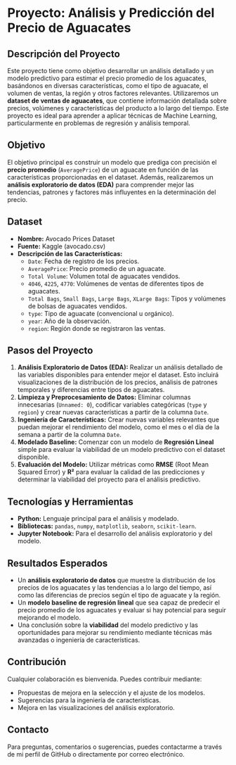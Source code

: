 # Proyecto: Análisis y Predicción del Precio de Aguacates

## Descripción del Proyecto
Este proyecto tiene como objetivo desarrollar un análisis detallado y un modelo predictivo para estimar el precio promedio de los aguacates, basándonos en diversas características, como el tipo de aguacate, el volumen de ventas, la región y otros factores relevantes. Utilizaremos un **dataset de ventas de aguacates**, que contiene información detallada sobre precios, volúmenes y características del producto a lo largo del tiempo. Este proyecto es ideal para aprender a aplicar técnicas de Machine Learning, particularmente en problemas de regresión y análisis temporal.

## Objetivo
El objetivo principal es construir un modelo que prediga con precisión el **precio promedio** (`AveragePrice`) de un aguacate en función de las características proporcionadas en el dataset. Además, realizaremos un **análisis exploratorio de datos (EDA)** para comprender mejor las tendencias, patrones y factores más influyentes en la determinación del precio.

## Dataset
- **Nombre:** Avocado Prices Dataset
- **Fuente:** Kaggle (avocado.csv)
- **Descripción de las Características:**
  - `Date`: Fecha de registro de los precios.
  - `AveragePrice`: Precio promedio de un aguacate.
  - `Total Volume`: Volumen total de aguacates vendidos.
  - `4046`, `4225`, `4770`: Volúmenes de ventas de diferentes tipos de aguacates.
  - `Total Bags`, `Small Bags`, `Large Bags`, `XLarge Bags`: Tipos y volúmenes de bolsas de aguacates vendidos.
  - `type`: Tipo de aguacate (convencional u orgánico).
  - `year`: Año de la observación.
  - `region`: Región donde se registraron las ventas.

## Pasos del Proyecto
1. **Análisis Exploratorio de Datos (EDA):** Realizar un análisis detallado de las variables disponibles para entender mejor el dataset. Esto incluirá visualizaciones de la distribución de los precios, análisis de patrones temporales y diferencias entre tipos de aguacates.
2. **Limpieza y Preprocesamiento de Datos:** Eliminar columnas innecesarias (`Unnamed: 0`), codificar variables categóricas (`type` y `region`) y crear nuevas características a partir de la columna `Date`.
3. **Ingeniería de Características:** Crear nuevas variables relevantes que puedan mejorar el rendimiento del modelo, como el mes o el día de la semana a partir de la columna `Date`.
4. **Modelado Baseline:** Comenzar con un modelo de **Regresión Lineal** simple para evaluar la viabilidad de un modelo predictivo con el dataset disponible.
5. **Evaluación del Modelo:** Utilizar métricas como **RMSE** (Root Mean Squared Error) y **R²** para evaluar la calidad de las predicciones y determinar la viabilidad del proyecto para el análisis predictivo.

## Tecnologías y Herramientas
- **Python:** Lenguaje principal para el análisis y modelado.
- **Bibliotecas:** `pandas`, `numpy`, `matplotlib`, `seaborn`, `scikit-learn`.
- **Jupyter Notebook:** Para el desarrollo del análisis exploratorio y del modelo.

## Resultados Esperados
- Un **análisis exploratorio de datos** que muestre la distribución de los precios de los aguacates y las tendencias a lo largo del tiempo, así como las diferencias de precios según el tipo de aguacate y la región.
- Un **modelo baseline de regresión lineal** que sea capaz de predecir el precio promedio de los aguacates y evaluar si hay potencial para seguir mejorando el modelo.
- Una conclusión sobre la **viabilidad** del modelo predictivo y las oportunidades para mejorar su rendimiento mediante técnicas más avanzadas o ingeniería de características.

## Contribución
Cualquier colaboración es bienvenida. Puedes contribuir mediante:
- Propuestas de mejora en la selección y el ajuste de los modelos.
- Sugerencias para la ingeniería de características.
- Mejora en las visualizaciones del análisis exploratorio.

## Contacto
Para preguntas, comentarios o sugerencias, puedes contactarme a través de mi perfil de GitHub o directamente por correo electrónico.




